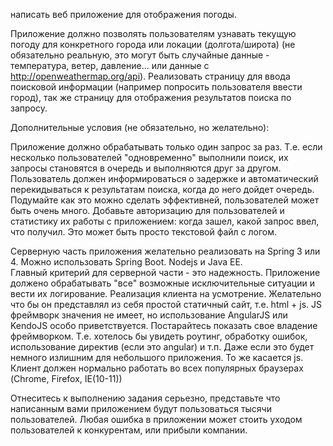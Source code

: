 

написать веб приложение для отображения погоды.

Приложение должно позволять пользователям узнавать текущую погоду для конкретного города или локации (долгота/широта) 
(не обязательно реальную, это могут быть случайные данные - температура, ветер, давление... или данные с http://openweathermap.org/api).
Реализовать страницу для ввода поисковой информации (например попросить пользователя ввести город), 
так же страницу для отображения результатов поиска по запросу.

Дополнительные  условия (не обязательно, но желательно):

Приложение должно обрабатывать только один запрос за раз. Т.е. если несколько пользователей "одновременно" выполнили поиск, 
их запросы становятся в очередь и выполняются друг за другом. 
Пользователь должен информироваться о задержке и автоматический перекидываться к результатам поиска, когда до него дойдет очередь. 
Подумайте как это можно сделать эффективней, пользователей может быть очень много.
Добавьте авторизацию для пользователей и статистику их работы с приложением: когда зашел, какой запрос ввел, что получил. 
Это может быть просто текстовой файл с логом.


Серверную часть приложения желательно реализовать на Spring 3 или 4. Можно использовать Spring Boot. Nodejs и Java EE.  
Главный критерий для серверной части - это надежность. 
Приложение должено обрабатывать "все" возможные исключительные ситуации и вести их логирование.
Реализация клиента на усмотрение. Желательно что бы он представлял из себя простой статичный сайт, т.е. html + js. 
JS фреймворк значения не имеет, но использование AngularJS или KendoJS особо приветствуется.
Постарайтесь показать свое владение фреймворком. Т.е. хотелось бы увидеть роутинг, обработку ошибок, использование директив 
(если это angular) и т.п. Даже если это будет немного излишним для небольшого приложения.
То же касается js. Клиент должен нормально работать во всех популярных браузерах (Chrome, Firefox, IE(10-11))

Отнеситесь к выполнению задания серьезно, представьте что написанным вами приложением будут пользоваться тысячи пользователей. 
Любая ошибка в приложении может стоить уходом пользователей к конкурентам, или прибыли компании.



